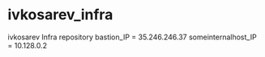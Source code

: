 # ivkosarev_infra
ivkosarev Infra repository
bastion_IP = 35.246.246.37
someinternalhost_IP = 10.128.0.2
